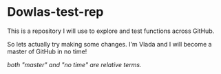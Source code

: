 # Dowlas-test-rep
This is a repository I will use to explore and test functions across GitHub.

So lets actually try making some changes. I'm Vlada and I will become a master of GitHub in no time! 

*both "master" and "no time" are relative terms.*
